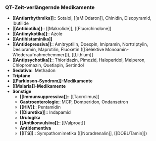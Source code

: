 ---
---
### QT-Zeit-verlängernde Medikamente
- **[[Antiarrhythmika]]**:: Sotalol, [[aMIOdaron]], Chinidin, Disopyramid, Ibutilide
- **[[Antibiotika]]**:: [[Makrolide]], [[Fluorchinolone]]
- **[[Antimykotika]]**:: Azole
- **[[Antihistaminika]]**
- **[[Antidepressiva]]**:: Amitryptilin, Doexpin, Imipramin, Norttriptylin, Desipramin, Maprotilin, Fluoxetin ([[Selektive Monoamin-Wiederaufnahmehemmer]]), [[Lithium]]
- **[[Antipsychotika]]**:: Thioridazin, Pimozid, Haloperidol, Melperon, Chlopromazin, Quetiapin, Sertindol
- **Sedativa**:: Methadon
- **Triptane**
- **[[Parkinson-Syndrom]]-Medikamente**
- **[[Malaria]]-Medikamente**
- **Sonstige**
	- **[[Immunsuppressiva]]**:: [[Tacrolimus]]
	- **Gastroenterologie**:: MCP, Domperidon, Ondansetron
	- **[[HIV]]**:: Pentamidin
	- **[[Diuretika]]**:: Indapamid
	- **Urulogika**
	- **[[Antikonvulsiva]]**:: [[Valproat]]
	- **Antidementiva**
	- **[[ITS]]**:: Sympathomimetika ([[Noradrenalin]], [[DOBUTamin]])
<!--SR:!2023-01-07,3,250-->